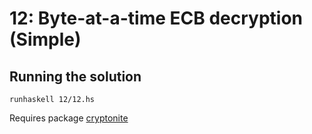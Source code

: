 # 12: Byte-at-a-time ECB decryption (Simple)

## Running the solution

```
runhaskell 12/12.hs
```

Requires package [cryptonite](https://hackage.haskell.org/package/cryptonite)

